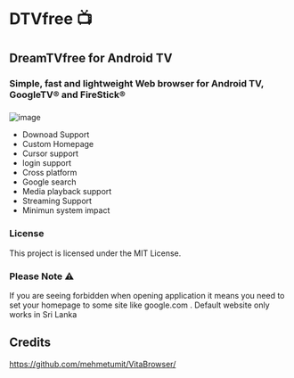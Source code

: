 # DTVfree 📺

## DreamTVfree for Android TV 

### Simple, fast and lightweight Web browser for Android TV, GoogleTV® and FireStick®
###

![image](https://github.com/InukaAsith/DTVfree/assets/70461117/7987cd12-5a20-4f68-bdc0-c461d971ed77)

- Downoad Support
- Custom Homepage
- Cursor support
- login support
- Cross platform
- Google search
- Media playback support
- Streaming Support
- Minimun system impact

### License

This project is licensed under the MIT License.

### Please Note ⚠️

If you are seeing forbidden when opening application it means you need to set your homepage to some site like google.com . Default website only works in Sri Lanka

## Credits

https://github.com/mehmetumit/VitaBrowser/
